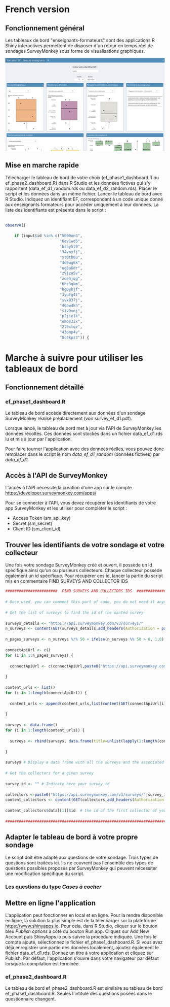 # French version

## Fonctionnement général

Les tableaux de bord "enseignants-formateurs" sont des applications R Shiny interactives permettent de disposer d'un retour en temps réel de sondages SurveyMonkey sous forme de visualisations graphiques.

![alt text](screenshot_ef_d1.png)

## Mise en marche rapide

Télécharger le tableau de bord de votre choix (ef_phase1_dashboard.R ou ef_phase2_dashboard.R) dans R Studio et les données fictives qui s'y rapportent (data_ef_d1_random.rds ou data_ef_d2_random.rds). Placer le script et les données dans un même fichier. Lancer le tableau de bord avec R Studio. Indiquez un identifiant EF, correspondant à un code unique donné aux enseignants formateurs pour accéder uniquement à leur données. La liste des identifiants est présente dans le script :

```R

observe({
    
    if (input$id %in% c("5090on3",
                        "6ev1wd5",
                        "bsay5t9",
                        "34vnyfj",
                        "xt8tb0u",
                        "4d9ug6k",
                        "ug8a6dr",
                        "z9jza5v",
                        "zoehjqg",
                        "6hz3qkm",
                        "hg0ybjf",
                        "3yufg4t",
                        "svx837j",
                        "40aw4kh",
                        "s1v9vnj",
                        "p2jie1k",
                        "omos3ix",
                        "2l0xtqz",
                        "43omp4v",
                        "8c4kpz3")) {


```

# Marche à suivre pour utiliser les tableaux de bord

## Fonctionnement détaillé

### ef_phase1_dashboard.R

Le tableau de bord accède directement aux données d'un sondage SurveyMonkey réalisé préalablement (voir survey_ef_d1.pdf).

Lorsque lancé, le tableau de bord met à jour via l'API de SurveyMonkey les données récoltés. Ces données sont stockés dans un fichier data_ef_d1.rds lu et mis à jour par l'application. 

Pour faire tourner l'application avec des données réelles, vous pouvez donc remplacer dans le script le nom *data_ef_d1_random* (données fictives) par *data_ef_d1*. 

## Accès à l'API de SurveyMonkey

L'accès à l'API nécessite la création d'une app sur le compte https://developer.surveymonkey.com/apps/

Pour se connecter à l'API, vous devez récupérer les identifiants de votre app SurveyMonkey et les utiliser pour compléter le script :

- Access Token (sm_api_key)
- Secret (sm_secret)
- Client ID (sm_client_id)

## Trouver les identifiants de votre sondage et votre collecteur

Une fois votre sondage SurveyMonkey créé et ouvert, il possède un id spécifique ainsi qu'un ou plusieurs collecteurs. Chaque collecteur possède également un id spécifique. Pour récupérer ces id, lancer la partie du script mis en commentaire FIND SURVEYS AND COLLECTOR IDS

```R
#######################  FIND SURVEYS AND COLLECTORS IDS  ################

# Once used, you can comment this part of code, you do not need it anymore

# Get the list of surveys to find the id of the wanted survey

surveys_details <- "https://api.surveymonkey.com/v3/surveys/"
n_surveys <- content(GET(surveys_details,add_headers(Authorization = paste0("Bearer ", sm_api_key))),"parsed")$total # Number of surveys

n_pages_surveys <- n_surveys %/% 50 + ifelse(n_surveys %% 50 > 0, 1,0) # Number of pages of surveys

connectApiUrl <- c()
for (i in 1:n_pages_surveys) {

  connectApiUrl <- c(connectApiUrl,paste0("https://api.surveymonkey.com/v3/surveys?page=",i))

}

content_urls <- list()
for (i in 1:length(connectApiUrl)) {

  content_urls <- append(content_urls,list(content(GET(connectApiUrl[i],add_headers(Authorization = paste0("Bearer ", sm_api_key))),"parsed")))

}

surveys <- data.frame()
for (i in 1:length(content_urls)) {

  surveys <- rbind(surveys, data.frame(title=unlist(lapply(1:length(content_urls[[i]]$data), function(x) {content_urls[[i]]$data[[x]]$title})),url=unlist(lapply(1:length(content_urls[[i]]$data), function(x) {content_urls[[i]]$data[[x]]$href}))))

}

surveys # Display a data frame with all the surveys and the associated urls (more recent survey first). The id of your survey is indicated at the end of the url corresponding to your survey of interest

# Get the collectors for a given survey

survey_id <- "" # Indicate here your survey id

collectors <-paste0("https://api.surveymonkey.com/v3/surveys/",survey_id,"/collectors")
content_collectors <- content(GET(collectors,add_headers(Authorization = paste0("Bearer ", sm_api_key))),"parsed")

content_collectors$data[[1]]$id  # the id of the first collector of your survey

#########################################################################

```

## Adapter le tableau de bord à votre propre sondage

Le script doit être adapté aux questions de votre sondage. Trois types de questions sont traitées ici. Ils ne couvrent pas l'ensemble des types de questions possibles proposés par SurveyMonkey qui peuvent nécessiter une modification spécifique du script. 

### Les questions du type *Cases à cocher*










## Mettre en ligne l'application

L'application peut fonctionner en local et en ligne. Pour la rendre disponible en ligne, la solution la plus simple est de la télécharger sur la plateforme https://www.shinyapps.io. Pour cela, dans R Studio, cliquer sur le bouton bleu *Publish options* à côté du bouton Run app. Cliquez sur Add New Account puis ShinyApps.io puis suivre la procédure indiquée. Une fois le compte ajouté, sélectionnez le fichier ef_phase1_dashboard.R. Si vous avez déjà enregistrer une partie des données localement, ajoutez également le fichier data_ef_d1.rds. Donnez un titre à votre application et cliquez sur Publish. Par défaut, l'application s'ouvre dans votre navigateur par défaut lorsque la compilation est terminée. 


### ef_phase2_dashboard.R

Le tableau de bord ef_phase2_dashboard.R est similaire au tableau de bord ef_phase1_dashboard.R. Seules l'intitulé des questions posées dans le questionnaire changent. 
